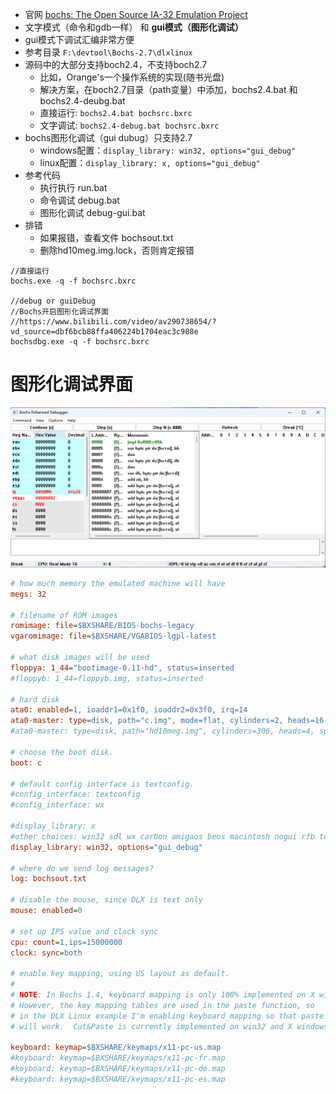 - 官网 [bochs: The Open Source IA-32 Emulation Project ](https://bochs.sourceforge.io/)
- 文字模式（命令和gdb一样） 和 **gui模式（图形化调试）**
- gui模式下调试汇编非常方便
- 参考目录 `F:\devtool\Bochs-2.7\dlxlinux`
- 源码中的大部分支持boch2.4，不支持boch2.7
	- 比如，Orange's一个操作系统的实现(随书光盘)
	- 解决方案，在boch2.7目录（path变量）中添加，bochs2.4.bat 和 bochs2.4-deubg.bat
	- 直接运行: `bochs2.4.bat bochsrc.bxrc`
	- 文字调试: `bochs2.4-debug.bat bochsrc.bxrc`
- bochs图形化调试（gui dubug）只支持2.7
	- windows配置：`display_library: win32, options="gui_debug"`
	- linux配置：`display_library: x, options="gui_debug"`
- 参考代码
	- 执行执行 run.bat
	- 命令调试 debug.bat
	- 图形化调试 debug-gui.bat
- 排错
	- 如果报错，查看文件 bochsout.txt
	- 删除hd10meg.img.lock，否则肯定报错

```
//直接运行
bochs.exe -q -f bochsrc.bxrc  

//debug or guiDebug
//Bochs开启图形化调试界面
//https://www.bilibili.com/video/av290738654/?vd_source=dbf6bcb88ffa406224b1704eac3c988e
bochsdbg.exe -q -f bochsrc.bxrc  
```

# 图形化调试界面
![](../photo/Pasted%20image%2020230722125332.png)
```ini
# how much memory the emulated machine will have
megs: 32

# filename of ROM images
romimage: file=$BXSHARE/BIOS-bochs-legacy
vgaromimage: file=$BXSHARE/VGABIOS-lgpl-latest

# what disk images will be used 
floppya: 1_44="bootimage-0.11-hd", status=inserted
#floppyb: 1_44=floppyb.img, status=inserted

# hard disk
ata0: enabled=1, ioaddr1=0x1f0, ioaddr2=0x3f0, irq=14
ata0-master: type=disk, path="c.img", mode=flat, cylinders=2, heads=16, spt=63
#ata0-master: type=disk, path="hd10meg.img", cylinders=306, heads=4, spt=17

# choose the boot disk.
boot: c

# default config interface is textconfig.
#config_interface: textconfig
#config_interface: wx

#display_library: x
#other choices: win32 sdl wx carbon amigaos beos macintosh nogui rfb term svga
display_library: win32, options="gui_debug"

# where do we send log messages?
log: bochsout.txt

# disable the mouse, since DLX is text only
mouse: enabled=0

# set up IPS value and clock sync
cpu: count=1,ips=15000000
clock: sync=both

# enable key mapping, using US layout as default.
#
# NOTE: In Bochs 1.4, keyboard mapping is only 100% implemented on X windows.
# However, the key mapping tables are used in the paste function, so 
# in the DLX Linux example I'm enabling keyboard_mapping so that paste 
# will work.  Cut&Paste is currently implemented on win32 and X windows only.

keyboard: keymap=$BXSHARE/keymaps/x11-pc-us.map
#keyboard: keymap=$BXSHARE/keymaps/x11-pc-fr.map
#keyboard: keymap=$BXSHARE/keymaps/x11-pc-de.map
#keyboard: keymap=$BXSHARE/keymaps/x11-pc-es.map
```